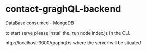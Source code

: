# contact-graghQL-backend

DataBase consumed - MongoDB

to start serve please install the. run node index.js in the CLI.

http://localhost:3000/graphql is where the server will be situated
